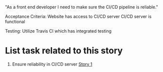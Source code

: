 "As a front end developer I need to make sure the CI/CD pipeline is reliable."

Acceptance Criteria: Website has access to CI/CD server
CI/CD server is functional

Testing: Utilize Travis CI which has integrated testing

# List task related to this story
1. Ensure reliability in CI/CD server [Story 1](documentation/theme_1/initiatives/Epics/Stories/Tasks/DevOpsTasks1.md)